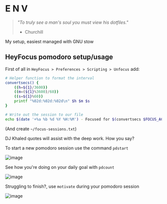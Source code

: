 # E N V


> _"To truly see a man's soul you must view his dotfiles."_
>  - Churchill


My setup, easiest managed with GNU stow

## HeyFocus pomodoro setup/usage

First of all in `HeyFocus > Preferences > Scripting > Unfocus` add:
```bash
# Helper function to format the interval
convertsecs() {
    ((h=${1}/3600))
    ((m=(${1}%3600)/60))
    ((s=${1}%60))
    printf "%02d:%02d:%02d\n" $h $m $s
}

# Write out the session to our file
echo $(date '+%a %b %d %Y %H:%M') - Focused for $(convertsecs $FOCUS_ACTUAL_INTERVAL) >> ~/focus-sessions.txt
```

(And create `~/focus-sessions.txt`)

DJ Khaled quotes will assist with the deep work. How you say?

To start a new pomodoro session use the command `pdstart`

![image](https://user-images.githubusercontent.com/5814512/33393201-5037adc6-d536-11e7-9aee-9f9eb72cf771.png)

See how you're doing on your daily goal with `pdcount`

![image](https://user-images.githubusercontent.com/5814512/33393213-5b7d2080-d536-11e7-8c26-ee864bcbe3cb.png)

Struggling to finish?, use `motivate` during your pomodoro session

![image](https://user-images.githubusercontent.com/5814512/33393233-73b318e4-d536-11e7-9f76-1d92ab633ef0.png)
